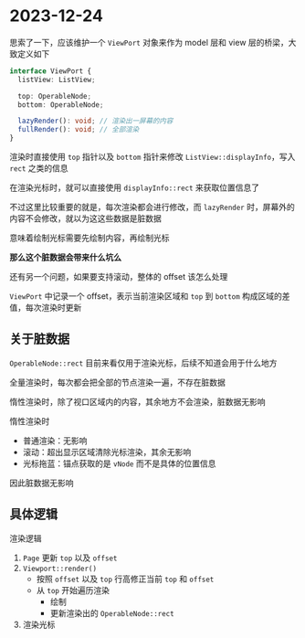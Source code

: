 # 2023-12-24

思索了一下，应该维护一个 `ViewPort` 对象来作为 model 层和 view 层的桥梁，大致定义如下

```ts
interface ViewPort {
  listView: ListView;

  top: OperableNode;
  bottom: OperableNode;

  lazyRender(): void; // 渲染出一屏幕的内容
  fullRender(): void; // 全部渲染
}
```

渲染时直接使用 `top` 指针以及 `bottom` 指针来修改 `ListView::displayInfo`，写入 `rect` 之类的信息

在渲染光标时，就可以直接使用 `displayInfo::rect` 来获取位置信息了

不过这里比较重要的就是，每次渲染都会进行修改，而 `lazyRender` 时，屏幕外的内容不会修改，就以为这这些数据是脏数据

意味着绘制光标需要先绘制内容，再绘制光标

**那么这个脏数据会带来什么坑么**

还有另一个问题，如果要支持滚动，整体的 offset 该怎么处理

`ViewPort` 中记录一个 offset，表示当前渲染区域和 `top` 到 `bottom` 构成区域的差值，每次渲染时更新

## 关于脏数据

`OperableNode::rect` 目前来看仅用于渲染光标，后续不知道会用于什么地方

全量渲染时，每次都会把全部的节点渲染一遍，不存在脏数据

惰性渲染时，除了视口区域内的内容，其余地方不会渲染，脏数据无影响

惰性渲染时

- 普通渲染：无影响
- 滚动：超出显示区域清除光标渲染，其余无影响
- 光标拖蓝：锚点获取的是 `vNode` 而不是具体的位置信息

因此脏数据无影响

## 具体逻辑

渲染逻辑

1. `Page` 更新 `top` 以及 `offset`
2. `Viewport::render()`
   - 按照 `offset` 以及 `top` 行高修正当前 `top` 和 `offset`
   - 从 `top` 开始遍历渲染
     - 绘制
     - 更新渲染出的 `OperableNode::rect`
3. 渲染光标
